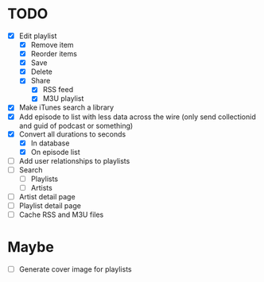 # TODO

- [x] Edit playlist
  - [x] Remove item
  - [x] Reorder items
  - [x] Save
  - [x] Delete
  - [x] Share
    - [x] RSS feed
    - [x] M3U playlist
- [x] Make iTunes search a library
- [x] Add episode to list with less data across the wire (only send collectionid and guid of podcast or something)
- [x] Convert all durations to seconds
  - [x] In database
  - [x] On episode list
- [ ] Add user relationships to playlists
- [ ] Search
  - [ ] Playlists
  - [ ] Artists
- [ ] Artist detail page
- [ ] Playlist detail page
- [ ] Cache RSS and M3U files

# Maybe

- [ ] Generate cover image for playlists
